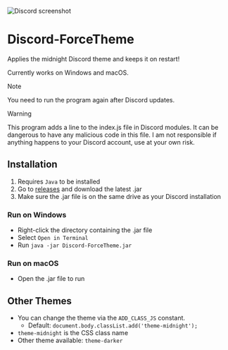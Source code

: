 ![Discord screenshot](https://github.com/user-attachments/assets/63fc9980-8d70-4a05-8dd3-1b9fec358cd7)

# Discord-ForceTheme

Applies the midnight Discord theme and keeps it on restart!

Currently works on Windows and macOS.

> [!NOTE]
> You need to run the program again after Discord updates.

> [!WARNING]
> This program adds a line to the index.js file in Discord modules.
> It can be dangerous to have any malicious code in this file.
> I am not responsible if anything happens to your Discord account, use at your own risk.

## Installation

1. Requires `Java` to be installed
2. Go to [releases](https://github.com/smuke/Discord-ForceTheme/releases) and download the latest .jar
3. Make sure the .jar file is on the same drive as your Discord installation

### Run on Windows
- Right-click the directory containing the .jar file
- Select `Open in Terminal`
- Run `java -jar Discord-ForceTheme.jar`<br>

### Run on macOS
- Open the .jar file to run

## Other Themes

- You can change the theme via the `ADD_CLASS_JS` constant.
  - Default: `document.body.classList.add('theme-midnight');`
- `theme-midnight` is the CSS class name
- Other theme available: `theme-darker`
